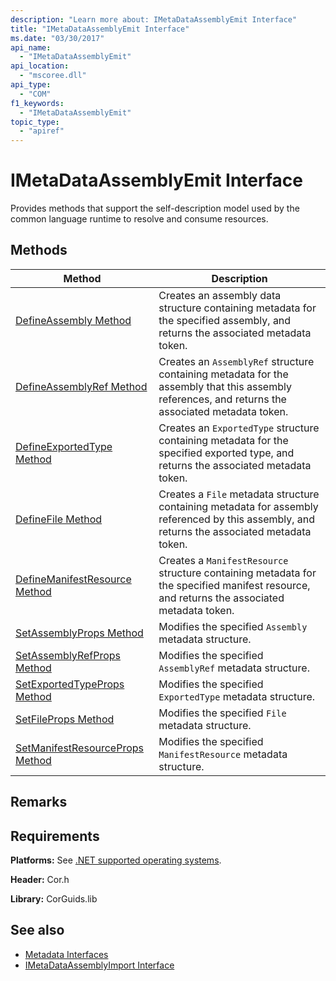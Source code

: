 ```yaml
---
description: "Learn more about: IMetaDataAssemblyEmit Interface"
title: "IMetaDataAssemblyEmit Interface"
ms.date: "03/30/2017"
api_name:
  - "IMetaDataAssemblyEmit"
api_location:
  - "mscoree.dll"
api_type:
  - "COM"
f1_keywords:
  - "IMetaDataAssemblyEmit"
topic_type:
  - "apiref"
---
```

# IMetaDataAssemblyEmit Interface

Provides methods that support the self-description model used by the common language runtime to resolve and consume resources.

## Methods

| Method | Description |
|------------|-----------------|
|[DefineAssembly Method](imetadataassemblyemit-defineassembly-method.md)| Creates an assembly data structure containing metadata for the specified assembly, and returns the associated metadata token. |
|[DefineAssemblyRef Method](imetadataassemblyemit-defineassemblyref-method.md)| Creates an `AssemblyRef` structure containing metadata for the assembly that this assembly references, and returns the associated metadata token. |
|[DefineExportedType Method](imetadataassemblyemit-defineexportedtype-method.md)| Creates an `ExportedType` structure containing metadata for the specified exported type, and returns the associated metadata token. |
|[DefineFile Method](imetadataassemblyemit-definefile-method.md)| Creates a `File` metadata structure containing metadata for assembly referenced by this assembly, and returns the associated metadata token. |
|[DefineManifestResource Method](imetadataassemblyemit-definemanifestresource-method.md)| Creates a `ManifestResource` structure containing metadata for the specified manifest resource, and returns the associated metadata token. |
|[SetAssemblyProps Method](imetadataassemblyemit-setassemblyprops-method.md)| Modifies the specified `Assembly` metadata structure. |
|[SetAssemblyRefProps Method](imetadataassemblyemit-setassemblyrefprops-method.md)| Modifies the specified `AssemblyRef` metadata structure. |
|[SetExportedTypeProps Method](imetadataassemblyemit-setexportedtypeprops-method.md)| Modifies the specified `ExportedType` metadata structure. |
|[SetFileProps Method](imetadataassemblyemit-setfileprops-method.md)| Modifies the specified `File` metadata structure. |
|[SetManifestResourceProps Method](imetadataassemblyemit-setmanifestresourceprops-method.md)| Modifies the specified `ManifestResource` metadata structure. |

## Remarks

## Requirements

 **Platforms:** See [.NET supported operating systems](https://github.com/dotnet/core/blob/main/os-lifecycle-policy.md).

 **Header:** Cor.h

 **Library:** CorGuids.lib

## See also

- [Metadata Interfaces](metadata-interfaces.md)
- [IMetaDataAssemblyImport Interface](imetadataassemblyimport-interface.md)
